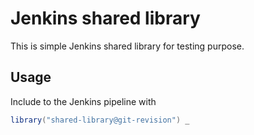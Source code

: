 # Jenkins shared library

This is simple Jenkins shared library for testing purpose.

## Usage

Include to the Jenkins pipeline with

```groovy
library("shared-library@git-revision") _
```